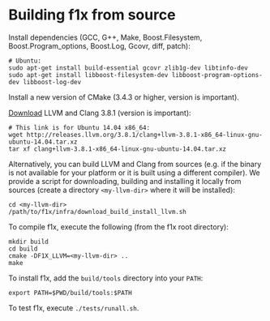 # Building f1x from source #

Install dependencies (GCC, G++, Make, Boost.Filesystem, Boost.Program_options, Boost.Log, Gcovr, diff, patch):

    # Ubuntu:
    sudo apt-get install build-essential gcovr zlib1g-dev libtinfo-dev
    sudo apt-get install libboost-filesystem-dev libboost-program-options-dev libboost-log-dev
    
Install a new version of CMake (3.4.3 or higher, version is important).

[Download](http://releases.llvm.org/download.html) LLVM and Clang 3.8.1 (version is important):

    # This link is for Ubuntu 14.04 x86_64:
    wget http://releases.llvm.org/3.8.1/clang+llvm-3.8.1-x86_64-linux-gnu-ubuntu-14.04.tar.xz
    tar xf clang+llvm-3.8.1-x86_64-linux-gnu-ubuntu-14.04.tar.xz
    
Alternatively, you can build LLVM and Clang from sources (e.g. if the binary is not available for your platform or it is built using a different compiler). We provide a script for downloading, building and installing it locally from sources (create a directory `<my-llvm-dir>` where it will be installed):

    cd <my-llvm-dir>
    /path/to/f1x/infra/download_build_install_llvm.sh
    
To compile f1x, execute the following (from the f1x root directory):
    
    mkdir build
    cd build
    cmake -DF1X_LLVM=<my-llvm-dir> ..
    make
    
To install f1x, add the `build/tools` directory into your `PATH`:

    export PATH=$PWD/build/tools:$PATH
    
To test f1x, execute `./tests/runall.sh`.

